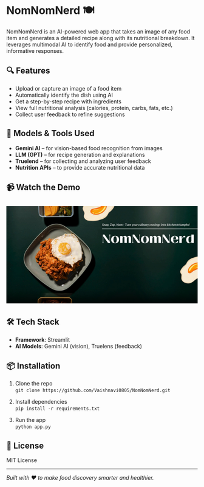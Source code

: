 # NomNomNerd 🍽️

NomNomNerd is an AI-powered web app that takes an image of any food item and generates a detailed recipe along with its nutritional breakdown. It leverages multimodal AI to identify food and provide personalized, informative responses.

## 🔍 Features

- Upload or capture an image of a food item
- Automatically identify the dish using AI
- Get a step-by-step recipe with ingredients
- View full nutritional analysis (calories, protein, carbs, fats, etc.)
- Collect user feedback to refine suggestions

## 🧠 Models & Tools Used

- **Gemini AI** – for vision-based food recognition from images
- **LLM (GPT)** – for recipe generation and explanations
- **Truelend** – for collecting and analyzing user feedback
- **Nutrition APIs** – to provide accurate nutritional data

## 📹 Watch the Demo

## [![Watch the Demo](nnn1.png)](https://storage.googleapis.com/lablab-video-submissions/clpwpj3og000f357f0vttkxzm/raw/submission-video-x-clpwpj3og000f357f0vttkxzm-clq83pd0q000p356rpg48sqss_nx6l40vu0.mp4)


## 🛠️ Tech Stack

- **Framework**: Streamlit
- **AI Models**: Gemini AI (vision), Truelens (feedback)

## 📦 Installation

1. Clone the repo  
   `git clone https://github.com/Vaishnavi0805/NomNomNerd.git`

2. Install dependencies  
   `pip install -r requirements.txt`

3. Run the app  
   `python app.py`

## 📄 License

MIT License

---

*Built with ❤️ to make food discovery smarter and healthier.*
